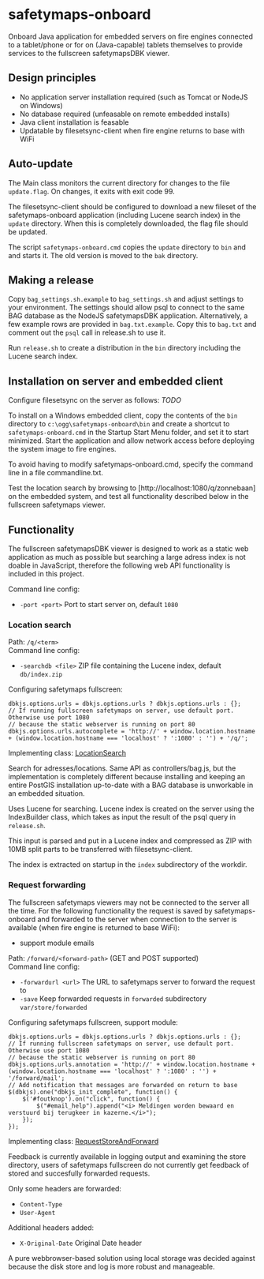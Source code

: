 # safetymaps-onboard

Onboard Java application for embedded servers on fire engines connected to a 
tablet/phone or for on (Java-capable) tablets themselves to provide services 
to the fullscreen safetymapsDBK viewer.

## Design principles

 - No application server installation required (such as Tomcat or NodeJS on Windows)
 - No database required (unfeasable on remote embedded installs)
 - Java client installation is feasable
 - Updatable by filesetsync-client when fire engine returns to base with WiFi

## Auto-update

The Main class monitors the current directory for changes to the file
`update.flag`. On changes, it exits with exit code 99.

The filesetsync-client should be configured to download a new fileset of the
safetymaps-onboard application (including Lucene search index) in the `update`
directory. When this is completely downloaded, the flag file should be updated.

The script `safetymaps-onboard.cmd` copies the `update` directory to `bin` and
and starts it. The old version is moved to the `bak` directory.

## Making a release

Copy `bag_settings.sh.example` to `bag_settings.sh` and adjust settings to your
environment. The settings should allow psql to connect to the same BAG database
as the NodeJS safetymapsDBK application. Alternatively, a few example rows are
provided in `bag.txt.example`. Copy this to `bag.txt` and comment out the `psql` call
in release.sh to use it.

Run `release.sh` to create a distribution in the `bin` directory including the
Lucene search index.

## Installation on server and embedded client

Configure filesetsync on the server as follows:
_TODO_

To install on a Windows embedded client, copy the contents of the `bin` directory
to `c:\ogg\safetymaps-onboard\bin` and create a shortcut to
 `safetymaps-onboard.cmd` in the Startup Start Menu folder, and set it to start
minimized. Start the application and allow network access before deploying the
system image to fire engines.

To avoid having to modify safetymaps-onboard.cmd, specify the command line in a
file commandline.txt.

Test the location search by browsing to [http://localhost:1080/q/zonnebaan] on the
embedded system, and test all functionality described below in the fullscreen 
safetymaps viewer.

## Functionality

The fullscreen safetymapsDBK viewer is designed to work as a static web 
application as much as possible but searching a large adress index is not
doable in JavaScript, therefore the following web API functionality is
included in this project.

Command line config:
- `-port <port>` Port to start server on, default `1080`

### Location search

Path: `/q/<term>`  
Command line config:
- `-searchdb <file>` ZIP file containing the Lucene index, default `db/index.zip`

Configuring safetymaps fullscreen:
```
dbkjs.options.urls = dbkjs.options.urls ? dbkjs.options.urls : {};
// If running fullscreen safetymaps on server, use default port. Otherwise use port 1080
// because the static webserver is running on port 80
dbkjs.options.urls.autocomplete = 'http://' + window.location.hostname + (window.location.hostname === 'localhost' ? ':1080' : '') + '/q/';
```
Implementing class: [LocationSearch](src/main/java/nl/opengeogroep/safetymaps/onboard/LocationSearch.java)

Search for adresses/locations. Same API as controllers/bag.js, but the 
implementation is completely different because installing and keeping 
an entire PostGIS installation up-to-date with a BAG database is unworkable
in an embedded situation.

Uses Lucene for searching. Lucene index is created on the server using the
IndexBuilder class, which takes as input the result of the psql query in 
`release.sh`.

This input is parsed and put in a Lucene index and compressed as ZIP with 10MB
split parts to be transferred with filesetsync-client.

The index is extracted on startup in the `index` subdirectory of the workdir.

### Request forwarding

The fullscreen safetymaps viewers may not be connected to the server all the 
time. For the following functionality the request is saved by
safetymaps-onboard and forwarded to the server when connection to the server is
available (when fire engine is returned to base WiFi):

- support module emails

Path: `/forward/<forward-path>` (GET and POST supported)  
Command line config:
- `-forwardurl <url>` The URL to safetymaps server to forward the request to
- `-save` Keep forwarded requests in `forwarded` subdirectory `var/store/forwarded`

Configuring safetymaps fullscreen, support module:
```
dbkjs.options.urls = dbkjs.options.urls ? dbkjs.options.urls : {};
// If running fullscreen safetymaps on server, use default port. Otherwise use port 1080
// because the static webserver is running on port 80
dbkjs.options.urls.annotation = 'http://' + window.location.hostname +  (window.location.hostname === 'localhost' ? ':1080' : '') + '/forward/mail';
// Add notification that messages are forwarded on return to base
$(dbkjs).one("dbkjs_init_complete", function() {
    $('#foutknop').on("click", function() {
        $("#email_help").append("<i> Meldingen worden bewaard en verstuurd bij terugkeer in kazerne.</i>");
    });
});
```
Implementing class: [RequestStoreAndForward](src/main/java/nl/opengeogroep/safetymaps/onboard/RequestStoreAndForward.java)

Feedback is currently available in logging output and examining the store 
directory, users of safetymaps fullscreen do not currently get feedback of 
stored and succesfully forwarded requests.

Only some headers are forwarded:
 - `Content-Type`
 - `User-Agent`
 
Additional headers added:
 - `X-Original-Date` Original Date header
 
A pure webbrowser-based solution using local storage was decided against 
because the disk store and log is more robust and manageable.

